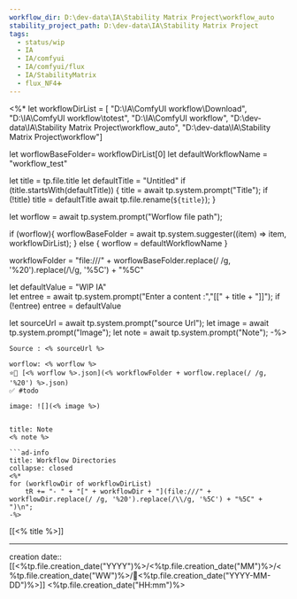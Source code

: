 ```yaml
---
workflow_dir: D:\dev-data\IA\Stability Matrix Project\workflow_auto
stability_project_path: D:\dev-data\IA\Stability Matrix Project
tags:
  - status/wip
  - IA
  - IA/comfyui
  - IA/comfyui/flux
  - IA/StabilityMatrix
  - flux_NF4➕
---
```

<%*
let workflowDirList = [
	"D:\\IA\\ComfyUI workflow\\Download", 
	"D:\\IA\\ComfyUI workflow\\totest", 
	"D:\\IA\\ComfyUI workflow", 
	"D:\\dev-data\\IA\\Stability Matrix Project\\workflow_auto", 
	"D:\\dev-data\\IA\\Stability Matrix Project\\workflow"]

let worflowBaseFolder= workflowDirList[0]
let defaultWorkflowName = "workflow_test"
  
  let title = tp.file.title
  let defaultTitle = "Untitled"
  if (title.startsWith(defaultTitle)) {
    title = await tp.system.prompt("Title");
    if (!title) title = defaultTitle
    await tp.file.rename(`${title}`);
  } 

let worflow = await tp.system.prompt("Worflow file path");

if (worflow){
	worflowBaseFolder = await tp.system.suggester((item) => item, workflowDirList);
} else {
	worflow = defaultWorkflowName
}

workflowFolder = "file:///" + worflowBaseFolder.replace(/ /g, '%20').replace(/\\/g, '%5C') + "%5C"

let defaultValue = "WIP IA"  
let entree = await tp.system.prompt("Enter a content :","[[" + title + "]]");
if (!entree) entree = defaultValue

let sourceUrl = await tp.system.prompt("source Url");
let image = await tp.system.prompt("Image");
let note = await tp.system.prompt("Note");
-%>
```ad-tip
Source : <% sourceUrl %>

worflow: <% worflow %> 
⭐🚧 [<% worflow %>.json](<% workflowFolder + worflow.replace(/ /g, '%20') %>.json)
✅ #todo 

image: ![](<% image %>)


```

```ad-note
title: Note
<% note %> 

```ad-info
title: Workflow Directories
collapse: closed
<%*
for (workflowDir of workflowDirList)
    tR += "- " + "[" + workflowDir + "](file:///" + workflowDir.replace(/ /g, '%20').replace(/\\/g, '%5C') + "%5C" + ")\n";
-%>
```

[[<% title %>]]


---
creation date:: [[<%tp.file.creation_date("YYYY")%>/<%tp.file.creation_date("MM")%>/<%tp.file.creation_date("WW")%>/📒<%tp.file.creation_date("YYYY-MM-DD")%>]]  <%tp.file.creation_date("HH:mm")%>

